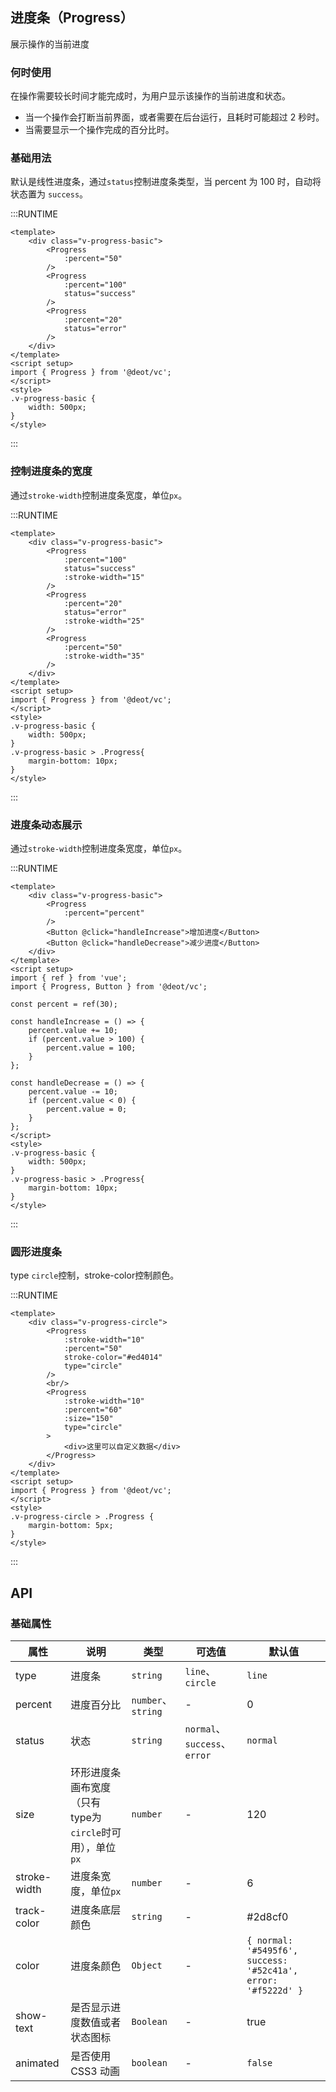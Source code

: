 ## 进度条（Progress）
展示操作的当前进度

### 何时使用
在操作需要较长时间才能完成时，为用户显示该操作的当前进度和状态。
- 当一个操作会打断当前界面，或者需要在后台运行，且耗时可能超过 2 秒时。
- 当需要显示一个操作完成的百分比时。

### 基础用法
默认是线性进度条，通过`status`控制进度条类型，当 percent 为 100 时，自动将状态置为 `success`。

:::RUNTIME
```vue
<template>
	<div class="v-progress-basic">
		<Progress
			:percent="50"
		/>
		<Progress
			:percent="100"
			status="success"
		/>
		<Progress
			:percent="20"
			status="error"
		/>
	</div>
</template>
<script setup>
import { Progress } from '@deot/vc';
</script>
<style>
.v-progress-basic {
	width: 500px;
}
</style>
```
:::

### 控制进度条的宽度
通过`stroke-width`控制进度条宽度，单位`px`。

:::RUNTIME
```vue
<template>
	<div class="v-progress-basic">
		<Progress
			:percent="100"
			status="success"
			:stroke-width="15"
		/>
		<Progress
			:percent="20"
			status="error"
			:stroke-width="25"
		/>
		<Progress
			:percent="50"
			:stroke-width="35"
		/>
	</div>
</template>
<script setup>
import { Progress } from '@deot/vc';
</script>
<style>
.v-progress-basic {
	width: 500px;
}
.v-progress-basic > .Progress{
	margin-bottom: 10px;
}
</style>
```
:::


### 进度条动态展示
通过`stroke-width`控制进度条宽度，单位`px`。

:::RUNTIME
```vue
<template>
	<div class="v-progress-basic">
		<Progress
			:percent="percent"
		/>
		<Button @click="handleIncrease">增加进度</Button>
		<Button @click="handleDecrease">减少进度</Button>
	</div>
</template>
<script setup>
import { ref } from 'vue';
import { Progress, Button } from '@deot/vc';

const percent = ref(30);

const handleIncrease = () => {
	percent.value += 10;
	if (percent.value > 100) {
		percent.value = 100;
	}
};

const handleDecrease = () => {
	percent.value -= 10;
	if (percent.value < 0) {
		percent.value = 0;
	}
};
</script>
<style>
.v-progress-basic {
	width: 500px;
}
.v-progress-basic > .Progress{
	margin-bottom: 10px;
}
</style>
```
:::

### 圆形进度条
type `circle`控制，stroke-color控制颜色。

:::RUNTIME
```vue
<template>
	<div class="v-progress-circle">
		<Progress
			:stroke-width="10"
			:percent="50"
			stroke-color="#ed4014"
			type="circle"
		/>
		<br/>
		<Progress
			:stroke-width="10"
			:percent="60"
			:size="150"
			type="circle"
		>
			<div>这里可以自定义数据</div>
		</Progress>
	</div>
</template>
<script setup>
import { Progress } from '@deot/vc';
</script>
<style>
.v-progress-circle > .Progress {
	margin-bottom: 5px;
}
</style>
```
:::

## API

### 基础属性

| 属性           | 说明                                   | 类型                 | 可选值                        | 默认值                                                           |
| ------------ | ------------------------------------ | ------------------ | -------------------------- | ------------------------------------------------------------- |
| type         | 进度条                                  | `string`           | `line`、`circle`            | `line`                                                        |
| percent      | 进度百分比                                | `number`、 `string` | -                          | 0                                                             |
| status       | 状态                                   | `string`           | `normal`、`success`、`error` | `normal`                                                      |
| size         | 环形进度条画布宽度（只有type为`circle`时可用），单位`px` | `number`           | -                          | 120                                                           |
| stroke-width | 进度条宽度，单位`px`                         | `number`           | -                          | 6                                                             |
| track-color  | 进度条底层颜色                              | `string`           | -                          | #2d8cf0                                                       |
| color        | 进度条颜色                                | `Object`           | -                          | `{ normal: '#5495f6', success: '#52c41a', error: '#f5222d' }` |
| show-text    | 是否显示进度数值或者状态图标                       | `Boolean`          | -                          | true                                                          |
| animated     | 是否使用 CSS3 动画                         | `boolean`          | -                          | `false`                                                       |
